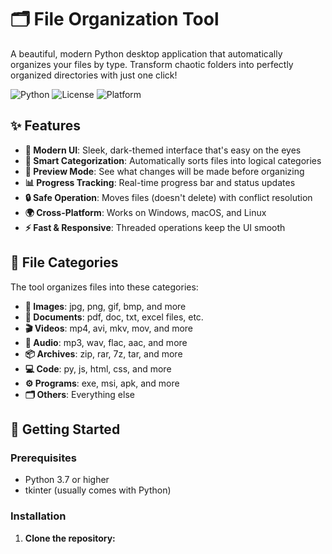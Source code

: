 # 🗂️ File Organization Tool

A beautiful, modern Python desktop application that automatically organizes your files by type. Transform chaotic folders into perfectly organized directories with just one click!

![Python](https://img.shields.io/badge/Python-3.7+-blue.svg)
![License](https://img.shields.io/badge/License-MIT-green.svg)
![Platform](https://img.shields.io/badge/Platform-Windows%20%7C%20macOS%20%7C%20Linux-lightgrey.svg)

## ✨ Features

- **🎨 Modern UI**: Sleek, dark-themed interface that's easy on the eyes
- **📁 Smart Categorization**: Automatically sorts files into logical categories
- **👀 Preview Mode**: See what changes will be made before organizing
- **📊 Progress Tracking**: Real-time progress bar and status updates
- **🔒 Safe Operation**: Moves files (doesn't delete) with conflict resolution
- **🌍 Cross-Platform**: Works on Windows, macOS, and Linux
- **⚡ Fast & Responsive**: Threaded operations keep the UI smooth

## 📂 File Categories

The tool organizes files into these categories:

- **📸 Images**: jpg, png, gif, bmp, and more
- **📄 Documents**: pdf, doc, txt, excel files, etc.
- **🎬 Videos**: mp4, avi, mkv, mov, and more
- **🎵 Audio**: mp3, wav, flac, aac, and more
- **📦 Archives**: zip, rar, 7z, tar, and more
- **💻 Code**: py, js, html, css, and more
- **⚙️ Programs**: exe, msi, apk, and more
- **🗂️ Others**: Everything else

## 🚀 Getting Started

### Prerequisites

- Python 3.7 or higher
- tkinter (usually comes with Python)

### Installation

1. **Clone the repository:**

